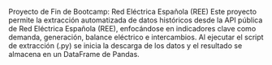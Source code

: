 Proyecto de Fin de Bootcamp: Red Eléctrica Española (REE)
Este proyecto permite la extracción automatizada de datos históricos desde la API pública de Red Eléctrica Española (REE), enfocándose en indicadores clave como demanda, generación, balance eléctrico e intercambios.
Al ejecutar el script de extracción (.py) se inicia la descarga de los datos y el resultado se almacena en un DataFrame de Pandas.
